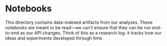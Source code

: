 # Notebooks

This directory contains data-indexed artifacts from our analyses. These notebooks are meant to be read—we can't ensure that they can be run end-to-end as our API changes. Think of this as a research log: it tracks how our ideas and experiments developed through time.
